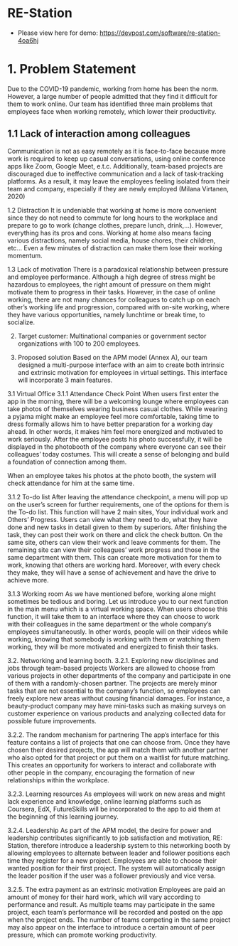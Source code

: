 # RE-Station

- Please view here for demo: https://devpost.com/software/re-station-4oa6hj

# 1. Problem Statement
Due to the COVID-19 pandemic, working from home has been the norm. However, a large number of people admitted that they find it difficult for them to work online. Our team has identified three main problems that employees face when working remotely, which lower their productivity.

## 1.1 Lack of interaction among colleagues
Communication is not as easy remotely as it is face-to-face because more work is required to keep up casual conversations, using online conference apps like Zoom, Google Meet, e.t.c. Additionally, team-based projects are discouraged due to ineffective communication and a lack of task-tracking platforms. As a result, it may leave the employees feeling isolated from their team and company, especially if they are newly employed (Milana Virtanen, 2020)

1.2 Distraction
It is undeniable that working at home is more convenient since they do not need to commute for long hours to the workplace and prepare to go to work (change clothes, prepare lunch, drink,...). However, everything has its pros and cons. Working at home also means facing various distractions, namely social media, house chores, their children, etc... Even a few minutes of distraction can make them lose their working momentum.

1.3 Lack of motivation
There is a paradoxical relationship between pressure and employee performance. Although a high degree of stress might be hazardous to employees, the right amount of pressure on them might motivate them to progress in their tasks. However, in the case of online working, there are not many chances for colleagues to catch up on each other’s working life and progression, compared with on-site working, where they have various opportunities, namely lunchtime or break time, to socialize.

2. Target customer:
Multinational companies or government sector organizations with 100 to 200 employees.

3. Proposed solution
Based on the APM model (Annex A), our team designed a multi-purpose interface with an aim to create both intrinsic and extrinsic motivation for employees in virtual settings. This interface will incorporate 3 main features.

3.1 Virtual Office
3.1.1 Attendance Check Point
When users first enter the app in the morning, there will be a welcoming lounge where employees can take photos of themselves wearing business casual clothes. While wearing a pyjama might make an employee feel more comfortable, taking time to dress formally allows him to have better preparation for a working day ahead. In other words, it makes him feel more energized and motivated to work seriously. After the employee posts his photo successfully, it will be displayed in the photobooth of the company where everyone can see their colleagues’ today costumes. This will create a sense of belonging and build a foundation of connection among them.

When an employee takes his photos at the photo booth, the system will check attendance for him at the same time.

3.1.2 To-do list
After leaving the attendance checkpoint, a menu will pop up on the user’s screen for further requirements, one of the options for them is the To-do list. This function will have 2 main sites, Your individual work and Others’ Progress. Users can view what they need to do, what they have done and new tasks in detail given to them by superiors. After finishing the task, they can post their work on there and click the check button. On the same site, others can view their work and leave comments for them. The remaining site can view their colleagues’ work progress and those in the same department with them. This can create more motivation for them to work, knowing that others are working hard. Moreover, with every check they make, they will have a sense of achievement and have the drive to achieve more.

3.1.3 Working room
As we have mentioned before, working alone might sometimes be tedious and boring. Let us introduce you to our next function in the main menu which is a virtual working space. When users choose this function, it will take them to an interface where they can choose to work with their colleagues in the same department or the whole company’s employees simultaneously. In other words, people will on their videos while working, knowing that somebody is working with them or watching them working, they will be more motivated and energized to finish their tasks.

3.2. Networking and learning booth.
3.2.1. Exploring new disciplines and jobs through team-based projects
Workers are allowed to choose from various projects in other departments of the company and participate in one of them with a randomly-chosen partner. The projects are merely minor tasks that are not essential to the company’s function, so employees can freely explore new areas without causing financial damages. For instance, a beauty-product company may have mini-tasks such as making surveys on customer experience on various products and analyzing collected data for possible future improvements.

3.2.2. The random mechanism for partnering
The app’s interface for this feature contains a list of projects that one can choose from. Once they have chosen their desired projects, the app will match them with another partner who also opted for that project or put them on a waitlist for future matching. This creates an opportunity for workers to interact and collaborate with other people in the company, encouraging the formation of new relationships within the workplace.

3.2.3. Learning resources
As employees will work on new areas and might lack experience and knowledge, online learning platforms such as Coursera, EdX, FutureSkills will be incorporated to the app to aid them at the beginning of this learning journey.

3.2.4. Leadership
As part of the APM model, the desire for power and leadership contributes significantly to job satisfaction and motivation, RE: Station, therefore introduce a leadership system to this networking booth by allowing employees to alternate between leader and follower positions each time they register for a new project. Employees are able to choose their wanted position for their first project. The system will automatically assign the leader position if the user was a follower previously and vice versa.

3.2.5. The extra payment as an extrinsic motivation
Employees are paid an amount of money for their hard work, which will vary according to performance and result. As multiple teams may participate in the same project, each team’s performance will be recorded and posted on the app when the project ends. The number of teams competing in the same project may also appear on the interface to introduce a certain amount of peer pressure, which can promote working productivity.
